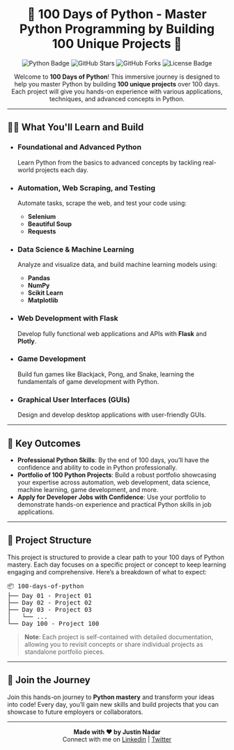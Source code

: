 <h1 align="center">🚀 100 Days of Python - Master Python Programming by Building 100 Unique Projects 🐍</h1>

<p align="center">
    <img src="https://img.shields.io/badge/Made%20with-Python-blue?style=for-the-badge&logo=python" alt="Python Badge">
    <img src="https://img.shields.io/github/stars/yourusername/100-days-of-python?style=for-the-badge" alt="GitHub Stars">
    <img src="https://img.shields.io/github/forks/yourusername/100-days-of-python?style=for-the-badge" alt="GitHub Forks">
    <img src="https://img.shields.io/github/license/yourusername/100-days-of-python?color=green&style=for-the-badge" alt="License Badge">
</p>

<p align="center">
Welcome to <strong>100 Days of Python</strong>! This immersive journey is designed to help you master Python by building <strong>100 unique projects</strong> over 100 days. Each project will give you hands-on experience with various applications, techniques, and advanced concepts in Python.
</p>

---

## 🧑‍💻 What You'll Learn and Build

- ### **Foundational and Advanced Python**
  Learn Python from the basics to advanced concepts by tackling real-world projects each day.

- ### **Automation, Web Scraping, and Testing**
  Automate tasks, scrape the web, and test your code using:
  - **Selenium**
  - **Beautiful Soup**
  - **Requests**

- ### **Data Science & Machine Learning**
  Analyze and visualize data, and build machine learning models using:
  - **Pandas**
  - **NumPy**
  - **Scikit Learn**
  - **Matplotlib**

- ### **Web Development with Flask**
  Develop fully functional web applications and APIs with **Flask** and **Plotly**.

- ### **Game Development**
  Build fun games like Blackjack, Pong, and Snake, learning the fundamentals of game development with Python.

- ### **Graphical User Interfaces (GUIs)**
  Design and develop desktop applications with user-friendly GUIs.

---

## 🌟 Key Outcomes

- **Professional Python Skills**: By the end of 100 days, you’ll have the confidence and ability to code in Python professionally.
- **Portfolio of 100 Python Projects**: Build a robust portfolio showcasing your expertise across automation, web development, data science, machine learning, game development, and more.
- **Apply for Developer Jobs with Confidence**: Use your portfolio to demonstrate hands-on experience and practical Python skills in job applications.

---

## 📂 Project Structure

This project is structured to provide a clear path to your 100 days of Python mastery. Each day focuses on a specific project or concept to keep learning engaging and comprehensive. Here’s a breakdown of what to expect:

<pre>
📦 100-days-of-python
├── Day 01 - Project 01
├── Day 02 - Project 02
├── Day 03 - Project 03
│   └── ...
└── Day 100 - Project 100
</pre>

> **Note**: Each project is self-contained with detailed documentation, allowing you to revisit concepts or share individual projects as standalone portfolio pieces.

---

## 🎉 Join the Journey

Join this hands-on journey to **Python mastery** and transform your ideas into code! Every day, you’ll gain new skills and build projects that you can showcase to future employers or collaborators.  

---

<p align="center">
    <b>Made with ❤️ by <a>Justin Nadar</a></b>  
    <br>
    Connect with me on 
    <a href="www.linkedin.com/in/justin-nadar-0671b3268">Linkedin</a> | 
    <a href="https://x.com/JustinNadar7">Twitter</a>
</p>
